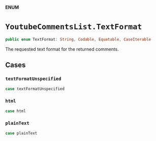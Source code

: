 **ENUM**

# `YoutubeCommentsList.TextFormat`

```swift
public enum TextFormat: String, Codable, Equatable, CaseIterable
```

The requested text format for the returned comments.

## Cases
### `textFormatUnspecified`

```swift
case textFormatUnspecified
```

### `html`

```swift
case html
```

### `plainText`

```swift
case plainText
```
